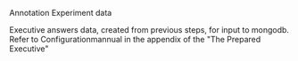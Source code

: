 Annotation Experiment data

Executive answers data, created from previous steps, for input to mongodb. Refer to Configurationmannual in the appendix of the "The Prepared Executive"   
